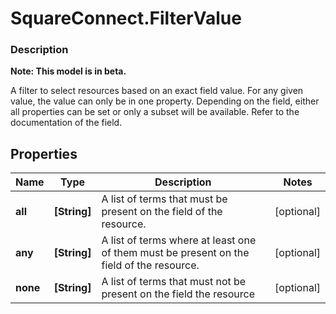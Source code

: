 # SquareConnect.FilterValue

### Description
**Note: This model is in beta.**

A filter to select resources based on an exact field value. For any given value, the value can only be in one property. Depending on the field, either all properties can be set or only a subset will be available.  Refer to the documentation of the field.

## Properties
Name | Type | Description | Notes
------------ | ------------- | ------------- | -------------
**all** | **[String]** | A list of terms that must be present on the field of the resource. | [optional] 
**any** | **[String]** | A list of terms where at least one of them must be present on the field of the resource. | [optional] 
**none** | **[String]** | A list of terms that must not be present on the field the resource | [optional] 


